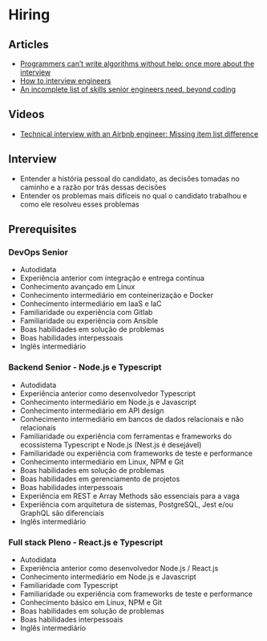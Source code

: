 # Hiring

## Articles

- [Programmers can’t write algorithms without help: once more about the interview](http://www.queworx.com/2019/11/04/programmers-cant-write-algorithms-without-help-again-about-the-interview-again/)
- [How to interview engineers](https://defmacro.substack.com/p/how-to-interview-engineers)
- [An incomplete list of skills senior engineers need, beyond coding](https://skamille.medium.com/an-incomplete-list-of-skills-senior-engineers-need-beyond-coding-8ed4a521b29f)

## Videos

- [Technical interview with an Airbnb engineer: Missing item list difference](https://www.youtube.com/watch?v=cdCeU8DJvPM)

## Interview

- Entender a história pessoal do candidato, as decisões tomadas no caminho e a razão por trás dessas decisões
- Entender os problemas mais difíceis no qual o candidato trabalhou e como ele resolveu esses problemas

## Prerequisites

### DevOps Senior

- Autodidata
- Experiência anterior com integração e entrega contínua
- Conhecimento avançado em Linux
- Conhecimento intermediário em conteinerização e Docker
- Conhecimento intermediário em IaaS e IaC
- Familiaridade ou experiência com Gitlab
- Familiaridade ou experiência com Ansible
- Boas habilidades em solução de problemas
- Boas habilidades interpessoais
- Inglês intermediário

### Backend Senior - Node.js e Typescript

- Autodidata
- Experiência anterior como desenvolvedor Typescript
- Conhecimento intermediário em Node.js e Javascript
- Conhecimento intermediário em API design
- Conhecimento intermediário em bancos de dados relacionais e não relacionais
- Familiaridade ou experiência com ferramentas e frameworks do ecossistema Typescript e Node.js (Nest.js é desejável)
- Familiaridade ou experiência com frameworks de teste e performance
- Conhecimento intermediário em Linux, NPM e Git
- Boas habilidades em solução de problemas
- Boas habilidades em gerenciamento de projetos
- Boas habilidades interpessoais
- Experiência em REST e Array Methods são essenciais para a vaga
- Experiência com arquitetura de sistemas, PostgreSQL, Jest e/ou GraphQL são diferenciais
- Inglês intermediário

### Full stack Pleno - React.js e Typescript

- Autodidata
- Experiência anterior como desenvolvedor Node.js / React.js
- Conhecimento intermediário em Node.js e Javascript
- Familiaridade com Typescript
- Familiaridade ou experiência com frameworks de teste e performance
- Conhecimento básico em Linux, NPM e Git
- Boas habilidades em solução de problemas
- Boas habilidades interpessoais
- Inglês intermediário
